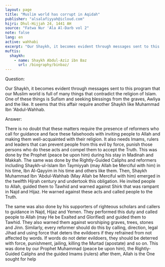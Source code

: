 ```yaml
---
layout: page
title: "Muslim world has corrupt in Aqidah"
publisher: "alsalafiyyah@icloud.com"
hijri: Dhul-Hijjah 24, 1441 AH
source: "Fatwa Nur 'Ala Al-Darb vol 2"
note: false
lang: en
active: wahhabi
excerpt: "Our Shaykh, it becomes evident through messages sent to this program that our Muslim world is full of many things that contradict the religion of Islam. One of these things is Sufism and seeking blessings from the graves, Awliya and the like. It seems that this affair require another Shaykh like Muhammad Ibn 'Abdul-Wahhab. "
muftis:
  shaykh: 
    - name: Shaykh Abdul-Aziz ibn Baz
      url: /biography/binbaz/
---
```


Question:

Our Shaykh, it becomes evident through messages sent to this program that our Muslim world is full of many things that contradict the religion of Islam. One of these things is Sufism and seeking blessings from the graves, Awliya and the like. It seems that this affair require another Shaykh like Muhammad Ibn 'Abdul-Wahhab.

Answer:

There is no doubt that these matters require the presence of reformers who call for guidance and face these falsehoods with inviting people to Allah and making them well-acquainted with their religion. It also needs Imams, rulers and leaders that can prevent people from this evil by force, punish those persons who do these acts and compel them to accept the Truth. This was done by the Prophet (peace be upon him) during his stay in Madinah and Makkah. The same was done by the Rightly-Guided Caliphs and reformers including Shaykh-ul-Islam Ibn Taymiyyah (may Allah be Merciful with him) in his time, Ibn Al-Qayyim in his time and others like them. Then, Shaykh Muhammad Ibn 'Abdul-Wahhab (May Allah be Merciful with him) emerged in the twelfth Hijrah century and undertook this obligation. He invited people to Allah, guided them to Tawhid and warned against Shirk that was rampant in Najd and Hijaz. He warned against these acts and called people to the Truth. 

The same was also done by his supporters of righteous scholars and callers to guidance in Najd, Hijaz and Yemen. They performed this duty and called people to Allah (may He be Exalted and Glorified) and guided them to Tawhid. They also warned them against worshiping graves, trees, stones and Jinn. Similarly, every reformer should do this by calling, direction, legal Jihad and using force that deters the evildoers if they refrained from not affected by words. If words do not deter evildoers, they should be deterred with force, punishment, jailing, killing the Murtad (apostate) and so on. This was done by our Prophet Muhammad (peace be upon him), the Rightly-Guided Caliphs and the guided Imams (rulers) after them, Allah is the One sought for help
